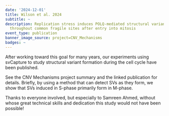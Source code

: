 ```yaml
---
date: '2024-12-01'
title: Wilson et al. 2024
subtitle: ~
description: Replication stress induces POLQ-mediated structural variant formation
  throughout common fragile sites after entry into mitosis
event_type: publication
banner_image_source: project=CNV_Mechanisms
badges: ~
---
```


After working toward this goal for many years, our experiments using svCapture
to study structural variant formation during the cell cycle have been published.

See the CNV Mechanisms project summary and the linked publication for details.
Briefly, by using a method that can detect SVs as they form, we show that 
SVs induced in S-phase primarily form in M-phase.

Thanks to everyone involved, but especially to Samreen Ahmed, without whose
great technical skills and dedication this study would not have been possible!

